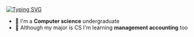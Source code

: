 [![Typing SVG](https://readme-typing-svg.herokuapp.com/?lines=Hello+Visitor;I'm+Thevindu+Kulasinghe)](https://git.io/typing-svg)

- 👀 I'm a **Computer science** undergraduate
- 🌱 Although my major is CS I'm learning **management accounting** too


<!---
kulasinghet/kulasinghet is a ✨ special ✨ repository because its `README.md` (this file) appears on your GitHub profile.
You can click the Preview link to take a look at your changes.
--->
